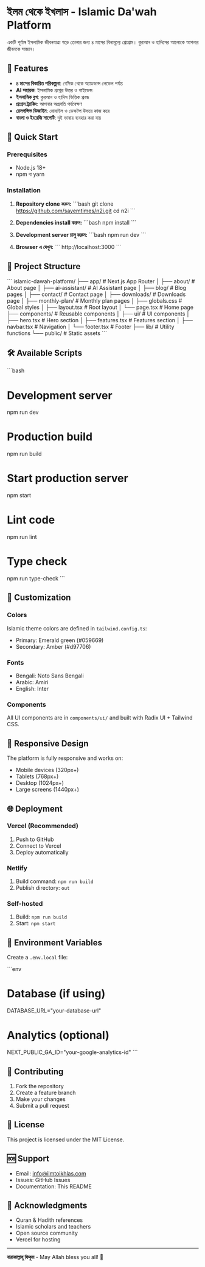 # ইলম থেকে ইখলাস - Islamic Da'wah Platform

একটি পূর্ণাঙ্গ ইসলামিক জীবনযাত্রা গড়ে তোলার জন্য ৪ মাসের বিনামূল্যে প্রোগ্রাম। কুরআন ও হাদিসের আলোকে আপনার জীবনকে সাজান।

## 🌟 Features

- **৪ মাসের বিস্তারিত পরিকল্পনা**: বেসিক থেকে অ্যাডভান্স লেভেল পর্যন্ত
- **AI সহায়ক**: ইসলামিক প্রশ্নের উত্তর ও গাইডেন্স
- **ইসলামিক ব্লগ**: কুরআন ও হাদিস ভিত্তিক প্রবন্ধ
- **প্রগ্রেস ট্র্যাকিং**: আপনার অগ্রগতি পর্যবেক্ষণ
- **রেসপন্সিভ ডিজাইন**: মোবাইল ও ডেস্কটপ উভয়ে কাজ করে
- **বাংলা ও ইংরেজি সাপোর্ট**: দুই ভাষায় ব্যবহার করা যায়

## 🚀 Quick Start

### Prerequisites

- Node.js 18+ 
- npm বা yarn

### Installation

1. **Repository clone করুন:**
\`\`\`bash
git clone https://github.com/sayemtimes/n2i.git
cd n2i
\`\`\`

2. **Dependencies install করুন:**
\`\`\`bash
npm install
\`\`\`

3. **Development server চালু করুন:**
\`\`\`bash
npm run dev
\`\`\`

4. **Browser এ দেখুন:**
\`\`\`
http://localhost:3000
\`\`\`

## 📁 Project Structure

\`\`\`
islamic-dawah-platform/
├── app/                    # Next.js App Router
│   ├── about/             # About page
│   ├── ai-assistant/      # AI Assistant page
│   ├── blog/              # Blog pages
│   ├── contact/           # Contact page
│   ├── downloads/         # Downloads page
│   ├── monthly-plan/      # Monthly plan pages
│   ├── globals.css        # Global styles
│   ├── layout.tsx         # Root layout
│   └── page.tsx           # Home page
├── components/            # Reusable components
│   ├── ui/               # UI components
│   ├── hero.tsx          # Hero section
│   ├── features.tsx      # Features section
│   ├── navbar.tsx        # Navigation
│   └── footer.tsx        # Footer
├── lib/                  # Utility functions
└── public/               # Static assets
\`\`\`

## 🛠️ Available Scripts

\`\`\`bash
# Development server
npm run dev

# Production build
npm run build

# Start production server
npm start

# Lint code
npm run lint

# Type check
npm run type-check
\`\`\`

## 🎨 Customization

### Colors
Islamic theme colors are defined in `tailwind.config.ts`:
- Primary: Emerald green (#059669)
- Secondary: Amber (#d97706)

### Fonts
- Bengali: Noto Sans Bengali
- Arabic: Amiri
- English: Inter

### Components
All UI components are in `components/ui/` and built with Radix UI + Tailwind CSS.

## 📱 Responsive Design

The platform is fully responsive and works on:
- Mobile devices (320px+)
- Tablets (768px+)
- Desktop (1024px+)
- Large screens (1440px+)

## 🌐 Deployment

### Vercel (Recommended)
1. Push to GitHub
2. Connect to Vercel
3. Deploy automatically

### Netlify
1. Build command: `npm run build`
2. Publish directory: `out`

### Self-hosted
1. Build: `npm run build`
2. Start: `npm start`

## 🔧 Environment Variables

Create a `.env.local` file:

\`\`\`env
# Database (if using)
DATABASE_URL="your-database-url"

# Analytics (optional)
NEXT_PUBLIC_GA_ID="your-google-analytics-id"
\`\`\`

## 🤝 Contributing

1. Fork the repository
2. Create a feature branch
3. Make your changes
4. Submit a pull request

## 📄 License

This project is licensed under the MIT License.

## 🆘 Support

- Email: info@ilmtoikhlas.com
- Issues: GitHub Issues
- Documentation: This README

## 🙏 Acknowledgments

- Quran & Hadith references
- Islamic scholars and teachers
- Open source community
- Vercel for hosting

---

**বারাকাল্লাহু ফিকুম** - May Allah bless you all! 🤲
